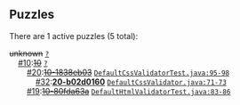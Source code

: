 ## Puzzles

There are 1 active puzzles (5 total):


<del>unknown</del> [`?`](../master/?)<br/>
&nbsp;&nbsp;&nbsp;&nbsp;[#10](https://github.com/jcabi/jcabi-w3c/issues/10):[<del>10</del>](https://github.com/jcabi/jcabi-w3c/issues/10) [`?`](../master/?)<br/>
&nbsp;&nbsp;&nbsp;&nbsp;&nbsp;&nbsp;&nbsp;&nbsp;[#20](https://github.com/jcabi/jcabi-w3c/issues/20):[<del>10-1838eb03</del>](https://github.com/jcabi/jcabi-w3c/issues/20) [`DefaultCssValidatorTest.java:95-98`](../master/src/test/java/com/jcabi/w3c/DefaultCssValidatorTest.java#L95-L98)<br/>
&nbsp;&nbsp;&nbsp;&nbsp;&nbsp;&nbsp;&nbsp;&nbsp;&nbsp;&nbsp;&nbsp;&nbsp;[#32](https://github.com/jcabi/jcabi-w3c/issues/32):[**20-b02d0160**](https://github.com/jcabi/jcabi-w3c/issues/32) [`DefaultCssValidator.java:71-73`](../master/src/main/java/com/jcabi/w3c/DefaultCssValidator.java#L71-L73)<br/>
&nbsp;&nbsp;&nbsp;&nbsp;&nbsp;&nbsp;&nbsp;&nbsp;[#19](https://github.com/jcabi/jcabi-w3c/issues/19):[<del>10-80fda63a</del>](https://github.com/jcabi/jcabi-w3c/issues/19) [`DefaultHtmlValidatorTest.java:83-86`](../master/src/test/java/com/jcabi/w3c/DefaultHtmlValidatorTest.java#L83-L86)<br/>